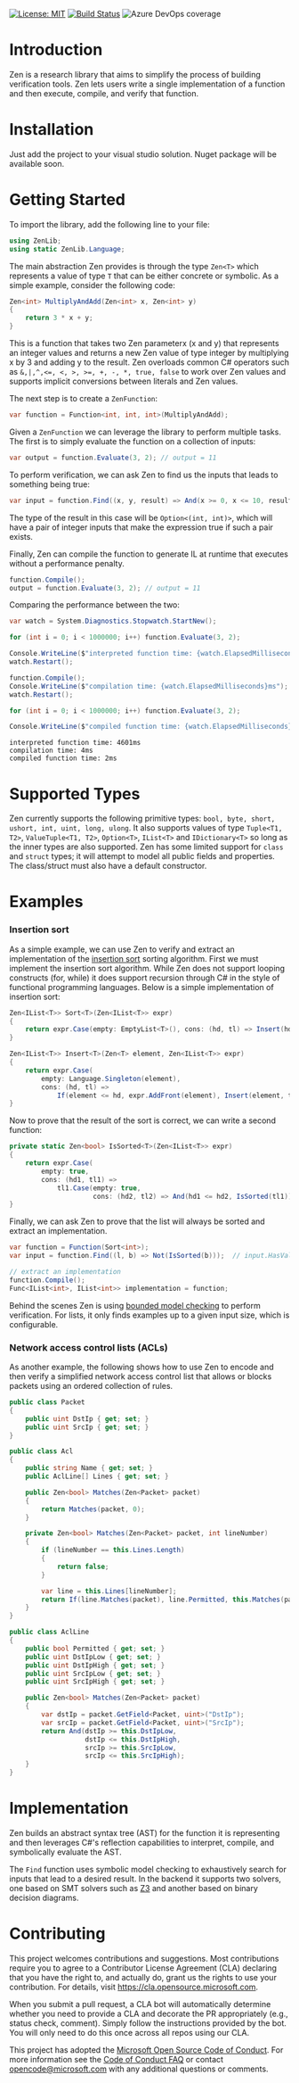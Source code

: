 [![License: MIT](https://img.shields.io/badge/License-MIT-blue.svg)](https://opensource.org/licenses/MIT)
[![Build Status](https://dev.azure.com/rybecket/Zen/_apis/build/status/microsoft.Zen?branchName=master)](https://dev.azure.com/rybecket/Zen/_build/latest?definitionId=2&branchName=master)
![Azure DevOps coverage](https://img.shields.io/azure-devops/coverage/rybecket/Zen/2)

# Introduction 
Zen is a research library that aims to simplify the process of building verification tools. Zen lets users write a single implementation of a function and then execute, compile, and verify that function.

# Installation
Just add the project to your visual studio solution. Nuget package will be available soon.

# Getting Started
To import the library, add the following line to your file:

```csharp
using ZenLib;
using static ZenLib.Language;
```

The main abstraction Zen provides is through the type `Zen<T>` which represents a value of type `T` that can be either concrete or symbolic. As a simple example, consider the following code:

```csharp
Zen<int> MultiplyAndAdd(Zen<int> x, Zen<int> y)
{
    return 3 * x + y;
}
```

This is a function that takes two Zen parameterx (x and y) that represents an integer values and returns a new Zen value of type integer by multiplying x by 3 and adding y to the result. Zen overloads common C# operators such as `&,|,^,<=, <, >, >=, +, -, *, true, false` to work over Zen values and supports implicit conversions between literals and Zen values. 

The next step is to create a `ZenFunction`:

```csharp
var function = Function<int, int, int>(MultiplyAndAdd);
```

Given a `ZenFunction` we can leverage the library to perform multiple tasks. The first is to simply evaluate the function on a collection of inputs:

```csharp
var output = function.Evaluate(3, 2); // output = 11
```

To perform verification, we can ask Zen to find us the inputs that leads to something being true:

```csharp
var input = function.Find((x, y, result) => And(x >= 0, x <= 10, result == 11)); // input.Value = (0, 11)
```

The type of the result in this case will be `Option<(int, int)>`, which will have a pair of integer inputs that make the expression true if such a pair exists.

Finally, Zen can compile the function to generate IL at runtime that executes without a performance penalty.

```csharp
function.Compile();
output = function.Evaluate(3, 2); // output = 11
```

Comparing the performance between the two:

```csharp
var watch = System.Diagnostics.Stopwatch.StartNew();

for (int i = 0; i < 1000000; i++) function.Evaluate(3, 2);

Console.WriteLine($"interpreted function time: {watch.ElapsedMilliseconds}ms");
watch.Restart();

function.Compile();
Console.WriteLine($"compilation time: {watch.ElapsedMilliseconds}ms");
watch.Restart();

for (int i = 0; i < 1000000; i++) function.Evaluate(3, 2);

Console.WriteLine($"compiled function time: {watch.ElapsedMilliseconds}ms");
```

```
interpreted function time: 4601ms
compilation time: 4ms
compiled function time: 2ms
```

# Supported Types

Zen currently supports the following primitive types: `bool, byte, short, ushort, int, uint, long, ulong`.
It also supports values of type `Tuple<T1, T2>`, `ValueTuple<T1, T2>`, `Option<T>`, `IList<T>` and `IDictionary<T>` so long as the inner types are also supported. Zen has some limited support for `class` and `struct` types; it will attempt to model all public fields and properties. The class/struct must also have a default constructor.

# Examples

### Insertion sort

As a simple example, we can use Zen to verify and extract an implementation of the [insertion sort](https://en.wikipedia.org/wiki/Insertion_sort) sorting algorithm. First we must implement the insertion sort algorithm. While Zen does not support looping constructs (for, while) it does support recursion through C# in the style of functional programming languages. Below is a simple implementation of insertion sort:

```csharp
Zen<IList<T>> Sort<T>(Zen<IList<T>> expr)
{
    return expr.Case(empty: EmptyList<T>(), cons: (hd, tl) => Insert(hd, Sort(tl)));
}

Zen<IList<T>> Insert<T>(Zen<T> element, Zen<IList<T>> expr)
{
    return expr.Case(
        empty: Language.Singleton(element),
        cons: (hd, tl) =>
            If(element <= hd, expr.AddFront(element), Insert(element, tl).AddFront(hd)));
}
```

Now to prove that the result of the sort is correct, we can write a second function: 

```csharp
private static Zen<bool> IsSorted<T>(Zen<IList<T>> expr)
{
    return expr.Case(
        empty: true,
        cons: (hd1, tl1) =>
            tl1.Case(empty: true,
                     cons: (hd2, tl2) => And(hd1 <= hd2, IsSorted(tl1))));
}
```

Finally, we can ask Zen to prove that the list will always be sorted and extract an implementation.

```csharp
var function = Function(Sort<int>);
var input = function.Find((l, b) => Not(IsSorted(b)));  // input.HasValue == false

// extract an implementation
function.Compile();
Func<IList<int>, IList<int>> implementation = function;
```

Behind the scenes Zen is using [bounded model checking]() to perform verification. For lists, it only finds examples up to a given input size, which is configurable.


### Network access control lists (ACLs)

As another example, the following shows how to use Zen to encode and then verify a simplified network access control list that allows or blocks packets using an ordered collection of rules.

```csharp
public class Packet
{
    public uint DstIp { get; set; }
    public uint SrcIp { get; set; }
}

public class Acl
{
    public string Name { get; set; }
    public AclLine[] Lines { get; set; }

    public Zen<bool> Matches(Zen<Packet> packet)
    {
        return Matches(packet, 0);
    }

    private Zen<bool> Matches(Zen<Packet> packet, int lineNumber)
    {
        if (lineNumber == this.Lines.Length) 
        {
            return false;
        }

        var line = this.Lines[lineNumber];
        return If(line.Matches(packet), line.Permitted, this.Matches(packet, lineNumber + 1));
    }
}

public class AclLine
{
    public bool Permitted { get; set; }
    public uint DstIpLow { get; set; }
    public uint DstIpHigh { get; set; }
    public uint SrcIpLow { get; set; }
    public uint SrcIpHigh { get; set; }

    public Zen<bool> Matches(Zen<Packet> packet)
    {
        var dstIp = packet.GetField<Packet, uint>("DstIp");
        var srcIp = packet.GetField<Packet, uint>("SrcIp");
        return And(dstIp >= this.DstIpLow,
                   dstIp <= this.DstIpHigh,
                   srcIp >= this.SrcIpLow,
                   srcIp <= this.SrcIpHigh);
    }
}
```

# Implementation
Zen builds an abstract syntax tree (AST) for the function it is representing and then leverages C#'s reflection capabilities to interpret, compile, and symbolically evaluate the AST.

The `Find` function uses symbolic model checking to exhaustively search for inputs that lead to a desired result. In the backend it supports two solvers, one based on SMT solvers such as [Z3](https://github.com/Z3Prover/z3) and another based on binary decision diagrams.

# Contributing

This project welcomes contributions and suggestions.  Most contributions require you to agree to a
Contributor License Agreement (CLA) declaring that you have the right to, and actually do, grant us
the rights to use your contribution. For details, visit https://cla.opensource.microsoft.com.

When you submit a pull request, a CLA bot will automatically determine whether you need to provide
a CLA and decorate the PR appropriately (e.g., status check, comment). Simply follow the instructions
provided by the bot. You will only need to do this once across all repos using our CLA.

This project has adopted the [Microsoft Open Source Code of Conduct](https://opensource.microsoft.com/codeofconduct/).
For more information see the [Code of Conduct FAQ](https://opensource.microsoft.com/codeofconduct/faq/) or
contact [opencode@microsoft.com](mailto:opencode@microsoft.com) with any additional questions or comments.
